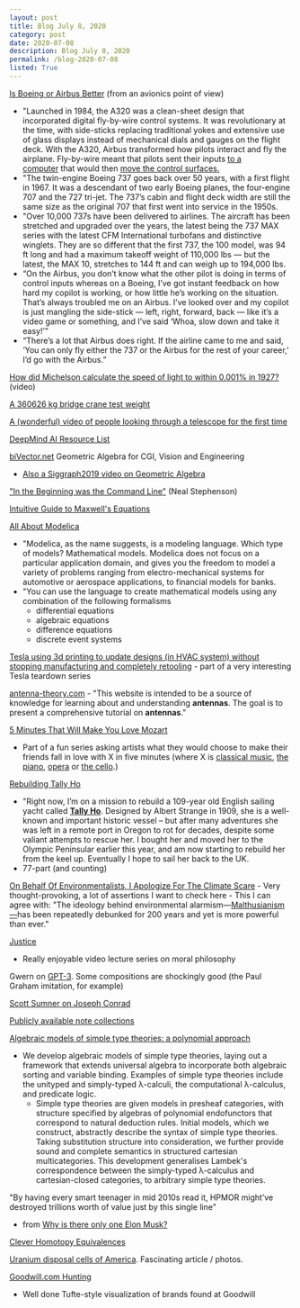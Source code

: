 ```yaml
---
layout: post
title: Blog July 8, 2020
category: post
date: 2020-07-08
description: Blog July 8, 2020
permalink: /blog-2020-07-08
listed: True
---
```


[Is Boeing or Airbus Better](https://thepointsguy.com/news/is-boeing-or-airbus-better-we-asked-an-airline-pilot/) (from an avionics point of view)
  - "Launched in 1984, the A320 was a clean-sheet design that incorporated digital fly-by-wire control systems. It was revolutionary at the time, with side-sticks replacing traditional yokes and extensive use of glass displays instead of mechanical dials and gauges on the flight deck. With the A320, Airbus transformed how pilots interact and fly the airplane. Fly-by-wire meant that pilots sent their inputs [to a computer](https://www.usatoday.com/story/travel/columnist/cox/2014/03/30/fly-by-wire-cockpit-controls/7026935/) that would then [move the control surfaces.](https://thepointsguy.com/news/how-airplane-wings-work/)
  - "The twin-engine Boeing 737 goes back over 50 years, with a first flight in 1967. It was a descendant of two early Boeing planes, the four-engine 707 and the 727 tri-jet. The 737’s cabin and flight deck width are still the same size as the original 707 that first went into service in the 1950s.
  - "Over 10,000 737s have been delivered to airlines. The aircraft has been stretched and upgraded over the years, the latest being the 737 MAX series with the latest CFM International turbofans and distinctive winglets. They are so different that the first 737, the 100 model, was 94 ft long and had a maximum takeoff weight of 110,000 lbs — but the latest, the MAX 10, stretches to 144 ft and can weigh up to 194,000 lbs.
  - “On the Airbus, you don’t know what the other pilot is doing in terms of control inputs whereas on a Boeing, I’ve got instant feedback on how hard my copilot is working, or how little he’s working on the situation. That’s always troubled me on an Airbus. I’ve looked over and my copilot is just mangling the side-stick — left, right, forward, back — like it’s a video game or something, and I’ve said ‘Whoa, slow down and take it easy!’”
  - “There’s a lot that Airbus does right. If the airline came to me and said, ‘You can only fly either the 737 or the Airbus for the rest of your career,’ I’d go with the Airbus.”

[How did Michelson calculate the speed of light to within 0.001% in 1927?](https://www.youtube.com/watch?v=I_RG7R15eCM) (video)

[A 360626 kg bridge crane test weight](https://www.reddit.com/r/Skookum/comments/gj3kbu/oh_i_almost_forgot_we_now_have_to_calibrate_the/?mc_cid=bd7064cafa&mc_eid=14c8a61759)

[A (wonderful) video of people looking through a telescope for the first time](https://vimeo.com/259818647)

[DeepMind AI Resource List](https://storage.googleapis.com/deepmind-media/research/New_AtHomeWithAI%20resources.pdf)

[biVector.net](https://bivector.net/index.html) Geometric Algebra for CGI, Vision and Engineering
  - [Also a Siggraph2019 video on Geometric Algebra](https://www.youtube.com/watch?v=tX4H_ctggYo&feature=youtu.be)

["In the Beginning was the Command Line"](http://cristal.inria.fr/~weis/info/commandline.html) (Neal Stephenson)

[Intuitive Guide to Maxwell's Equations](https://github.com/photonlines/Intuitive-Guide-to-Maxwells-Equations)

[All About Modelica](https://marcobonvini.com/modelica/2020/06/29/all-about-modelica.html)
  - "Modelica, as the name suggests, is a modeling language. Which type of models? Mathematical models. Modelica does not focus on a particular application domain, and gives you the freedom to model a variety of problems ranging from electro-mechanical systems for automotive or aerospace applications, to financial models for banks.
  - "You can use the language to create mathematical models using any combination of the following formalisms
    * differential equations
    * algebraic equations
    * difference equations
    * discrete event systems

[Tesla using 3d printing to update designs (in HVAC system) without stopping manufacturing and completely retooling](https://www.youtube.com/watch?v=FBnXgsiynPk&feature=youtu.be&t=451)
    - part of a very interesting Tesla teardown series

[antenna-theory.com](http://www.antenna-theory.com/)
    - "This website is intended to be a source of knowledge for learning about and understanding **antennas**. The goal is to present a comprehensive tutorial on **antennas**."

[5 Minutes That Will Make You Love Mozart](https://www.nytimes.com/2020/07/01/arts/music/classical-music-mozart.html)
  - Part of a fun series asking artists what they would choose to make their friends fall in love with X in five minutes (where X is [classical music](https://www.nytimes.com/2018/09/06/arts/music/5-minutes-that-will-make-you-love-classical-music.html), [the piano](https://www.nytimes.com/2019/04/19/arts/music/classical-music-piano.html), [opera](https://www.nytimes.com/2020/04/28/arts/music/classical-music-opera.html) or [the cello](https://www.nytimes.com/2020/06/03/arts/music/five-minutes-classical-music-cello.html).)

[Rebuilding Tally Ho](https://www.youtube.com/playlist?list=PLB00JHoTw1TeX82Qw8hoFLRJI89Us_jMw)
  - "Right now, I’m on a mission to rebuild a 109-year old English sailing yacht called [__Tally Ho__](https://sampsonboat.co.uk/tally-ho-will-sail-again/). Designed by Albert Strange in 1909, she is a well-known and important historic vessel – but after many adventures she was left in a remote port in Oregon to rot for decades, despite some valiant attempts to rescue her. I bought her and moved her to the Olympic Peninsular earlier this year, and am now starting to rebuild her from the keel up. Eventually I hope to sail her back to the UK.
  - 77-part (and counting)

[On Behalf Of Environmentalists, I Apologize For The Climate Scare](https://quillette.com/2020/06/30/on-behalf-of-environmentalists-i-apologize-for-the-climate-scare/)
    - Very thought-provoking, a lot of assertions I want to check here
    - This I can agree with: "The ideology behind environmental alarmism—[Malthusianism—](https://quillette.com/2019/10/05/channelling-the-malthusian-roots-of-climate-extremism/)has been repeatedly debunked for 200 years and yet is more powerful than ever."

[Justice](http://justiceharvard.org/)
  - Really enjoyable video lecture series on moral philosophy

Gwern on [GPT-3](https://www.gwern.net/GPT-3). Some compositions are shockingly good (the Paul Graham imitation, for example)

[Scott Sumner on Joseph Conrad](https://www.themoneyillusion.com/what-ive-been-reading-2/)

[Publicly available note collections](https://github.com/MaggieAppleton/digital-gardeners)

<Tweet tweetLink="ValaAfshar/status/1279219989468401664" />

[Algebraic models of simple type theories: a polynomial approach](https://arxiv.org/abs/2006.16949)
  - We develop algebraic models of simple type theories, laying out a framework that extends universal algebra to incorporate both algebraic sorting and variable binding. Examples of simple type theories include the unityped and simply-typed λ-calculi, the computational λ-calculus, and predicate logic.
    - Simple type theories are given models in presheaf categories, with structure specified by algebras of polynomial endofunctors that correspond to natural deduction rules. Initial models, which we construct, abstractly describe the syntax of simple type theories. Taking substitution structure into consideration, we further provide sound and complete semantics in structured cartesian multicategories. This development generalises Lambek's correspondence between the simply-typed λ-calculus and cartesian-closed categories, to arbitrary simple type theories.

<Tweet tweetLink="NeuroStats/status/1265698942697660416" />

<Tweet tweetLink="browserdotsys/status/1277387931083247617" />

"By having every smart teenager in mid 2010s read it, HPMOR might’ve destroyed trillions worth of value just by this single line"
   - from [Why is there only one Elon Musk?](https://guzey.com/why-is-there-only-one-elon-musk/)

[Clever Homotopy Equivalences](https://www.math3ma.com/blog/clever-homotopy-equivalences)

[Uranium disposal cells of America](http://www.clui.org/newsletter/winter-2013/perpetual-architecture). Fascinating article / photos.

[Goodwill.com Hunting](https://goodwill.awardwinninghuman.com/)
  - Well done Tufte-style visualization of brands found at Goodwill
